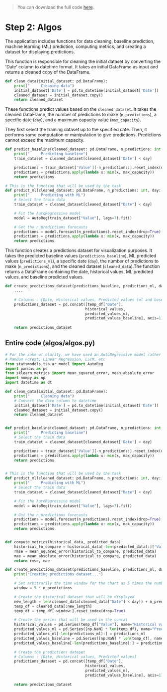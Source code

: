 > You can download the full code [here](https://github.com/Avaiga/taipy-getting-started/tree/develop/src).

# Step 2: Algos

The application includes functions for data cleaning, baseline prediction, machine learning (ML) prediction, computing metrics, and creating a dataset for displaying predictions.

This function is responsible for cleaning the initial dataset by converting the 'Date' column to datetime format. It takes an initial DataFrame as input and returns a cleaned copy of the DataFrame.

```python
def clean_data(initial_dataset: pd.DataFrame):
    print("     Cleaning data")
    initial_dataset['Date'] = pd.to_datetime(initial_dataset['Date'])
    cleaned_dataset = initial_dataset.copy()
    return cleaned_dataset
```


These functions predict values based on the `cleaned dataset`. It takes the cleaned DataFrame, the number of predictions to make (`n_predictions`), a specific date (`day`), and a maximum capacity value (`max_capacity`).

They first select the training dataset up to the specified date. Then, it performs some computation or manipulation to give predictions. Predictions cannot exceed the maximum capacity.

```python
def predict_baseline(cleaned_dataset: pd.DataFrame, n_predictions: int, day: dt.datetime, max_capacity: int):
    print("     Predicting baseline")
    train_dataset = cleaned_dataset[cleaned_dataset['Date'] < day]

    predictions = train_dataset['Value'][-n_predictions:].reset_index(drop=True)
    predictions = predictions.apply(lambda x: min(x, max_capacity))
    return predictions

# This is the function that will be used by the task
def predict_ml(cleaned_dataset: pd.DataFrame, n_predictions: int, day: dt.datetime, max_capacity: int):
    print("     Predicting with ML")
    # Select the train data
    train_dataset = cleaned_dataset[cleaned_dataset["Date"] < day]

    # Fit the AutoRegressive model
    model = AutoReg(train_dataset["Value"], lags=7).fit()

    # Get the n_predictions forecasts
    predictions = model.forecast(n_predictions).reset_index(drop=True)
    predictions = predictions.apply(lambda x: min(x, max_capacity))
    return predictions
```


This function creates a predictions dataset for visualization purposes. It takes the predicted baseline values (`predictions_baseline`), ML predicted values (`predictions_ml`), a specific date (`day`), the number of predictions to make (`n_predictions`), and the cleaned dataset (`cleaned_data`).The function returns a DataFrame containing the date, historical values, ML predicted values, and baseline predicted values.

```python
def create_predictions_dataset(predictions_baseline, predictions_ml, day, n_predictions, cleaned_data):
    ....

    # Columns : [Date, Historical values, Predicted values (ml and baseline)]
    predictions_dataset = pd.concat([temp_df["Date"],
                                    historical_values,
                                    predicted_values_ml,
                                    predicted_values_baseline], axis=1)
    
    return predictions_dataset
```

## Entire code (algos/algos.py)

```python
# For the sake of clarity, we have used an AutoRegressive model rather than a pure ML model such as:
# Random Forest, Linear Regression, LSTM, etc   
from statsmodels.tsa.ar_model import AutoReg
import pandas as pd
from sklearn.metrics import mean_squared_error, mean_absolute_error
import numpy as np
import datetime as dt

def clean_data(initial_dataset: pd.DataFrame):
    print("     Cleaning data")
    # Convert the date column to datetime
    initial_dataset['Date'] = pd.to_datetime(initial_dataset['Date'])
    cleaned_dataset = initial_dataset.copy()
    return cleaned_dataset


def predict_baseline(cleaned_dataset: pd.DataFrame, n_predictions: int, day: dt.datetime, max_capacity: int):
    print("     Predicting baseline")
    # Select the train data
    train_dataset = cleaned_dataset[cleaned_dataset['Date'] < day]

    predictions = train_dataset['Value'][-n_predictions:].reset_index(drop=True)
    predictions = predictions.apply(lambda x: min(x, max_capacity))
    return predictions


# This is the function that will be used by the task
def predict_ml(cleaned_dataset: pd.DataFrame, n_predictions: int, day: dt.datetime, max_capacity: int):
    print("     Predicting with ML")
    # Select the train data
    train_dataset = cleaned_dataset[cleaned_dataset["Date"] < day]

    # Fit the AutoRegressive model
    model = AutoReg(train_dataset["Value"], lags=7).fit()

    # Get the n_predictions forecasts
    predictions = model.forecast(n_predictions).reset_index(drop=True)
    predictions = predictions.apply(lambda x: min(x, max_capacity))
    return predictions


def compute_metrics(historical_data, predicted_data):
    historical_to_compare = historical_data[-len(predicted_data):]['Value']
    rmse = mean_squared_error(historical_to_compare, predicted_data)
    mae = mean_absolute_error(historical_to_compare, predicted_data)
    return rmse, mae

def create_predictions_dataset(predictions_baseline, predictions_ml, day, n_predictions, cleaned_data):
    print("Creating predictions dataset...")

    # Set arbitrarily the time window for the chart as 5 times the number of predictions
    window = 5 * n_predictions

    # Create the historical dataset that will be displayed
    new_length = len(cleaned_data[cleaned_data["Date"] < day]) + n_predictions
    temp_df = cleaned_data[:new_length]
    temp_df = temp_df[-window:].reset_index(drop=True)

    # Create the series that will be used in the concat
    historical_values = pd.Series(temp_df["Value"], name="Historical values")
    predicted_values_ml = pd.Series([np.NaN] * len(temp_df), name="Predicted values ML")
    predicted_values_ml[-len(predictions_ml):] = predictions_ml 
    predicted_values_baseline = pd.Series([np.NaN] * len(temp_df), name="Predicted values Baseline")
    predicted_values_baseline[-len(predictions_baseline):] = predictions_baseline

    # Create the predictions dataset
    # Columns : [Date, Historical values, Predicted values]
    predictions_dataset = pd.concat([temp_df["Date"],
                                    historical_values,
                                    predicted_values_ml,
                                    predicted_values_baseline], axis=1)
    
    return predictions_dataset
```